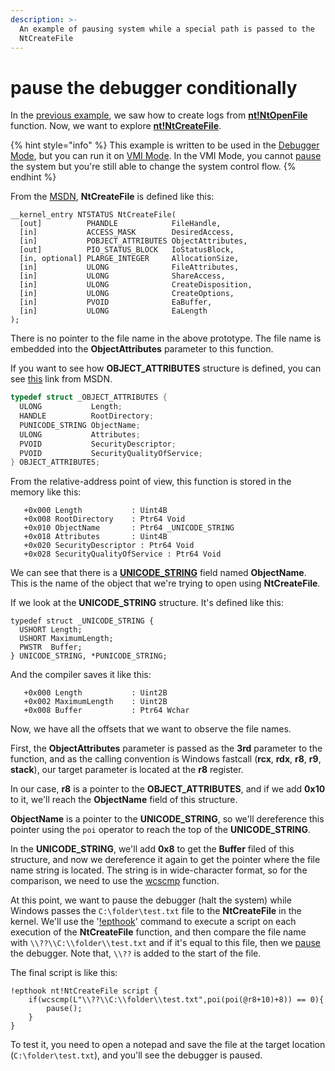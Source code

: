 ```yaml
---
description: >-
  An example of pausing system while a special path is passed to the
  NtCreateFile
---
```


# pause the debugger conditionally

In the [previous example](https://docs.hyperdbg.org/commands/scripting-language/examples/trace-function-calls), we saw how to create logs from [**nt!NtOpenFile**](https://docs.microsoft.com/en-us/windows/win32/api/winternl/nf-winternl-ntopenfile) function. Now, we want to explore [**nt!NtCreateFile**](https://learn.microsoft.com/en-us/windows/win32/api/winternl/nf-winternl-ntcreatefile).

{% hint style="info" %}
This example is written to be used in the [Debugger Mode](https://docs.hyperdbg.org/using-hyperdbg/prerequisites/operation-modes#debugger-mode), but you can run it on [VMI Mode](https://docs.hyperdbg.org/using-hyperdbg/prerequisites/operation-modes#vmi-mode). In the VMI Mode, you cannot [pause](https://docs.hyperdbg.org/commands/scripting-language/functions/debugger/pause) the system but you're still able to change the system control flow.
{% endhint %}

From the [MSDN](https://learn.microsoft.com/en-us/windows/win32/api/winternl/nf-winternl-ntcreatefile), **NtCreateFile** is defined like this:

```clike
__kernel_entry NTSTATUS NtCreateFile(
  [out]          PHANDLE            FileHandle,
  [in]           ACCESS_MASK        DesiredAccess,
  [in]           POBJECT_ATTRIBUTES ObjectAttributes,
  [out]          PIO_STATUS_BLOCK   IoStatusBlock,
  [in, optional] PLARGE_INTEGER     AllocationSize,
  [in]           ULONG              FileAttributes,
  [in]           ULONG              ShareAccess,
  [in]           ULONG              CreateDisposition,
  [in]           ULONG              CreateOptions,
  [in]           PVOID              EaBuffer,
  [in]           ULONG              EaLength
);
```

There is no pointer to the file name in the above prototype. The file name is embedded into the **ObjectAttributes** parameter to this function.

If you want to see how **OBJECT\_ATTRIBUTES** structure is defined, you can see [this](https://docs.microsoft.com/en-us/windows/win32/api/ntdef/ns-ntdef-\_object\_attributes) link from MSDN.

```c
typedef struct _OBJECT_ATTRIBUTES {
  ULONG           Length;
  HANDLE          RootDirectory;
  PUNICODE_STRING ObjectName;
  ULONG           Attributes;
  PVOID           SecurityDescriptor;
  PVOID           SecurityQualityOfService;
} OBJECT_ATTRIBUTES;
```

From the relative-address point of view, this function is stored in the memory like this:

```clike
   +0x000 Length           : Uint4B
   +0x008 RootDirectory    : Ptr64 Void
   +0x010 ObjectName       : Ptr64 _UNICODE_STRING
   +0x018 Attributes       : Uint4B
   +0x020 SecurityDescriptor : Ptr64 Void
   +0x028 SecurityQualityOfService : Ptr64 Void
```

We can see that there is a [**UNICODE\_STRING**](https://docs.microsoft.com/en-us/windows/win32/api/subauth/ns-subauth-unicode\_string) field named **ObjectName**. This is the name of the object that we're trying to open using **NtCreateFile**.

If we look at the **UNICODE\_STRING** structure. It's defined like this:

```clike
typedef struct _UNICODE_STRING {
  USHORT Length;
  USHORT MaximumLength;
  PWSTR  Buffer;
} UNICODE_STRING, *PUNICODE_STRING;
```

And the compiler saves it like this:

```clike
   +0x000 Length           : Uint2B
   +0x002 MaximumLength    : Uint2B
   +0x008 Buffer           : Ptr64 Wchar
```

Now, we have all the offsets that we want to observe the file names.

First, the **ObjectAttributes** parameter is passed as the **3rd** parameter to the function, and as the calling convention is Windows fastcall (**rcx**, **rdx**, **r8**, **r9**, **stack**), our target parameter is located at the **r8** register.

In our case, **r8** is a pointer to the **OBJECT\_ATTRIBUTES**, and if we add **0x10** to it, we'll reach the **ObjectName** field of this structure.

**ObjectName** is a pointer to the **UNICODE\_STRING**, so we'll dereference this pointer using the `poi` operator to reach the top of the **UNICODE\_STRING**.

In the **UNICODE\_STRING**, we'll add **0x8** to get the **Buffer** filed of this structure, and now we dereference it again to get the pointer where the file name string is located. The string is in wide-character format, so for the comparison, we need to use the [wcscmp](https://docs.hyperdbg.org/commands/scripting-language/functions/strings/wcscmp) function.

At this point, we want to pause the debugger (halt the system) while Windows passes the `C:\folder\test.txt` file to the **NtCreateFile** in the kernel. We'll use the '[!epthook](https://docs.hyperdbg.org/commands/extension-commands/epthook)' command to execute a script on each execution of the **NtCreateFile** function, and then compare the file name with `\\??\\C:\\folder\\test.txt` and if it's equal to this file, then we [pause](https://docs.hyperdbg.org/commands/scripting-language/functions/debugger/pause) the debugger. Note that, `\\??` is added to the start of the file.

The final script is like this:

```clike
!epthook nt!NtCreateFile script {
	if(wcscmp(L"\\??\\C:\\folder\\test.txt",poi(poi(@r8+10)+8)) == 0){
		pause();
	}
}
```

To test it, you need to open a notepad and save the file at the target location (`C:\folder\test.txt`), and you'll see the debugger is paused.
